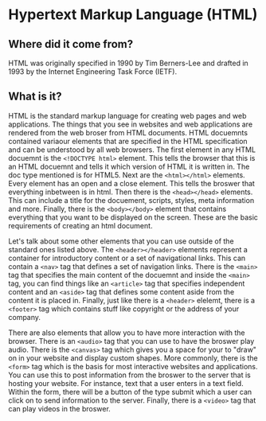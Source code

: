 # Hypertext Markup Language (HTML)

## Where did it come from?

HTML was originally specified in 1990 by Tim Berners-Lee and drafted in 1993 by the Internet Engineering Task Force (IETF).

## What is it?

HTML is the standard markup language for creating web pages and web applications. The things that you see in websites and web applications are rendered from the web broser from HTML documents. HTML docuemnts contained variaour elements that are specified in the HTML specification and can be understood by all web browsers. The first element in any HTML docuemnt is the `<!DOCTYPE html>` element. This tells the browser that this is an HTML docuemnt and tells it which version of HTML it is written in. The doc type mentioned is for HTML5. Next are the `<html></html>` elements. Every element has an open and a close element. This tells the broswer that everything inbetween is in html. Then there is the `<head></head>` elements. This can include a title for the docuement, scripts, styles, meta information and more. Finally, there is the `<body></body>` element that contains everything that you want to be displayed on the screen. These are the basic requirements of creating an html document.

Let's talk about some other elements that you can use outside of the standard ones listed above. The `<header></header>` elements represent a container for introductory content or a set of navigational links. This can contain a `<nav>` tag that defines a set of navigation links. There is the `<main>` tag that specifies the main content of the docuemnt and inside the `<main>` tag, you can find things like an `<article>` tag that specifies independent content and an `<aside>` tag that defines some content aside from the content it is placed in. Finally, just like there is a `<header>` elelemt, there is a `<footer>` tag which contains stuff like copyright or the address of your company.

There are also elements that allow you to have more interaction with the browser. There is an `<audio>` tag that you can use to have the broswer play audio. There is the `<canvas>` tag which gives you a space for your to "draw" on in your website and display custom shapes. More commonly, there is the `<form>` tag which is the basis for most interactive websites and applications. You can use this to post information from the broswer to the server that is hosting your website. For instance, text that a user enters in a text field. Within the form, there will be a button of the type submit which a user can click on to send information to the server. Finally, there is a `<video>` tag that can play videos in the broswer.